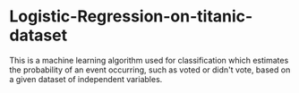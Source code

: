 # Logistic-Regression-on-titanic-dataset
This is a machine learning algorithm used for classification which estimates the probability of an event occurring, such as voted or didn't vote, based on a given dataset of independent variables.
